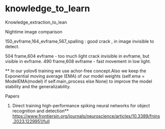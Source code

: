 # knowledge_to_learn
Knowledge_extraction_to_lean

Nightime image comparison

150_evframe,164_evframe,567_spalling : good crack , in image invisible to detect.

504 frame,604 evframe - too much light crack invisible in evframe, but visible in evframe.
490 frame,608 evframe   - fast movement in low light. 


** In our yolov6 training we use achor-free concept.Also we keep the Exponential moving average (EMA) of our model weights (self.ema = ModelEMA(model) if self.main_process else None)
to improve the model stability and the generalizability.




Papers

1. Direct training high-performance spiking neural networks for object recognition and detection**
   https://www.frontiersin.org/journals/neuroscience/articles/10.3389/fnins.2023.1229951/full
   

